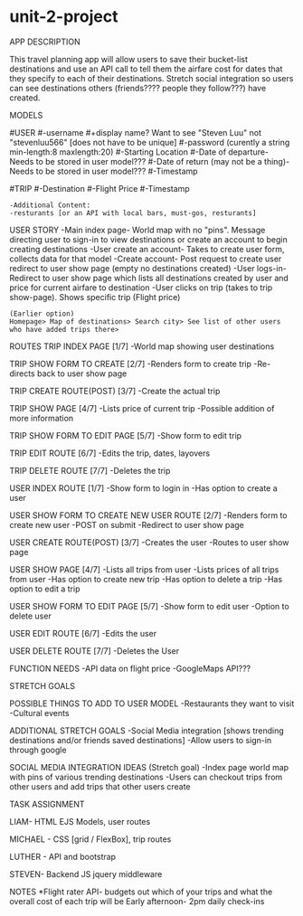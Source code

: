 # unit-2-project
APP DESCRIPTION

This travel planning app will allow users to save their bucket-list destinations and use an API call to tell them the airfare cost for dates that they specify to each of their destinations. Stretch social integration so users can see destinations others (friends???? people they follow???) have created. 



MODELS

#USER
    #-username
    #+display name? Want to see "Steven Luu" not "stevenluu566" [does not have to be unique]
    #-password (curently a string min-length:8 maxlength:20) 
    #-Starting Location
    #-Date of departure- Needs to be stored in user model???
    #-Date of return (may not be a thing)- Needs to be stored in user model???
    #-Timestamp 

#TRIP
    #-Destination
    #-Flight Price
    #-Timestamp
    
    
    -Additional Content:
    -resturants [or an API with local bars, must-gos, resturants]



USER STORY
    -Main index page- World map with no "pins". Message directing user to sign-in to view destinations or create an account to begin creating destinations
    -User create an account- Takes to create user form, collects data for that model
    -Create account- Post request to create user redirect to user show page (empty no destinations created)
    -User logs-in- Redirect to user show page which lists all destinations created by user and price for current airfare to destination
    -User clicks on trip (takes to trip show-page). Shows specific trip (Flight price)
    


    (Earlier option)
    Homepage> Map of destinations> Search city> See list of other users who have added trips there>


ROUTES
TRIP INDEX PAGE [1/7]
    -World map showing user destinations

TRIP SHOW FORM TO CREATE [2/7]
    -Renders form to create trip
    -Re-directs back to user show page

TRIP CREATE ROUTE(POST) [3/7]
    -Create the actual trip    

TRIP SHOW PAGE [4/7]
    -Lists price of current trip
    -Possible addition of more information

TRIP SHOW FORM TO EDIT PAGE [5/7]
    -Show form to edit trip

TRIP EDIT ROUTE [6/7]
    -Edits the trip, dates, layovers

TRIP DELETE ROUTE [7/7]
    -Deletes the trip


USER INDEX ROUTE [1/7]
    -Show form to login in
    -Has option to create a user

USER SHOW FORM TO CREATE NEW USER ROUTE [2/7]
    -Renders form to create new user
    -POST on submit 
    -Redirect to user show page

USER CREATE ROUTE(POST) [3/7]
    -Creates the user
    -Routes to user show page

USER SHOW PAGE [4/7]
    -Lists all trips from user
    -Lists prices of all trips from user
    -Has option to create new trip
    -Has option to delete a trip
    -Has option to edit a trip

USER SHOW FORM TO EDIT PAGE [5/7]
    -Show form to edit user
    -Option to delete user

USER EDIT ROUTE [6/7]
    -Edits the user

USER DELETE ROUTE [7/7]
    -Deletes the User



FUNCTION NEEDS
    -API data on flight price
    -GoogleMaps API???



STRETCH GOALS

POSSIBLE THINGS TO ADD TO USER MODEL
    -Restaurants they want to visit
    -Cultural events

ADDITIONAL STRETCH GOALS
    -Social Media integration [shows trending destinations and/or friends saved destinations]
    -Allow users to sign-in through google


SOCIAL MEDIA INTEGRATION IDEAS (Stretch goal)
    -Index page world map with pins of various trending destinations
    -Users can checkout trips from other users and add trips that other users create


TASK ASSIGNMENT

LIAM- HTML EJS Models, user routes


MICHAEL - CSS [grid / FlexBox], trip routes


LUTHER - API and bootstrap


STEVEN- Backend JS jquery middleware



NOTES
*Flight rater API- budgets out which of your trips and what the overall cost of each trip will be
Early afternoon- 2pm daily check-ins







